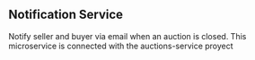 ## Notification Service

Notify seller and buyer via email when an auction is closed. This microservice is connected with the auctions-service proyect
